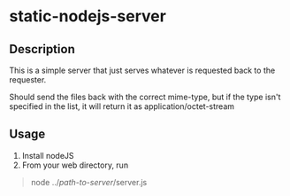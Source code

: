 # static-nodejs-server

## Description

  This is a simple server that just serves whatever is requested back to the requester.
  
  Should send the files back with the correct mime-type, but if the type isn't specified in the list, it will return it as application/octet-stream
  
## Usage

  1. Install nodeJS
  1. From your web directory, run
  > node ../_path-to-server_/server.js 